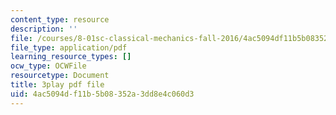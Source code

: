```yaml
---
content_type: resource
description: ''
file: /courses/8-01sc-classical-mechanics-fall-2016/4ac5094df11b5b08352a3dd8e4c060d3_d2POYCmmM8A.pdf
file_type: application/pdf
learning_resource_types: []
ocw_type: OCWFile
resourcetype: Document
title: 3play pdf file
uid: 4ac5094d-f11b-5b08-352a-3dd8e4c060d3
---
```

